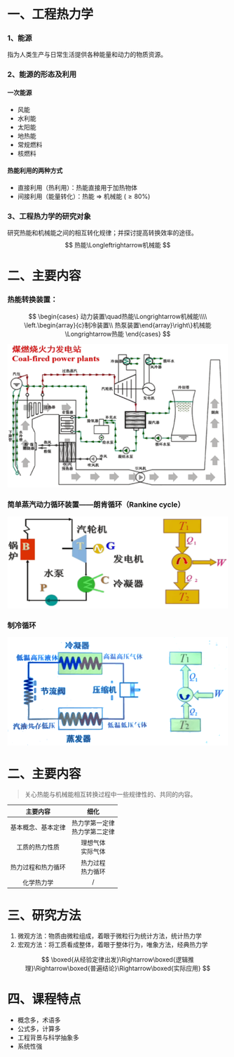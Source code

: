 # 一、工程热力学

### 1、能源

指为人类生产与日常生活提供各种能量和动力的物质资源。

### 2、能源的形态及利用

#### 一次能源

* 风能
* 水利能
* 太阳能
* 地热能
* 常规燃料
* 核燃料

#### 热能利用的两种方式

* 直接利用（热利用）：热能直接用于加热物体
* 间接利用（能量转化）：热能 $\Longrightarrow$ 机械能 $(\ge80\%)$ 

### 3、工程热力学的研究对象

研究热能和机械能之间的相互转化规律；并探讨提高转换效率的途径。
$$
热能\Longleftrightarrow机械能
$$

# 二、主要内容

### 热能转换装置：

$$
\begin{cases}
动力装置\quad热能\Longrightarrow机械能\\\\
\left.\begin{array}{c}制冷装置\\
热泵装置\end{array}\right\}机械能\Longrightarrow热能
\end{cases}
$$

![image-20230605154557263](0.%E7%BB%AA%E8%AE%BA.assets/image-20230605154557263.png)

### 简单蒸汽动力循环装置——朗肯循环（Rankine cycle）

![image-20230605163122252](0.%E7%BB%AA%E8%AE%BA.assets/image-20230605163122252.png)

### 制冷循环

![image-20230605180753129](0.%E7%BB%AA%E8%AE%BA.assets/image-20230605180753129.png)

# 二、主要内容

> 关心热能与机械能相互转换过程中一些规律性的、共同的内容。

|      主要内容      |               细化                |
| :----------------: | :-------------------------------: |
| 基本概念、基本定律 | 热力学第一定律<br/>热力学第二定律 |
|   工质的热力性质   |       理想气体<br/>实际气体       |
| 热力过程和热力循环 |       热力过程<br/>热力循环       |
|     化学热力学     |                 /                 |

# 三、研究方法

1. 微观方法：物质由微粒组成，着眼于微粒行为统计方法，统计热力学
2. 宏观方法：将工质看成整体，着眼于整体行为，唯象方法，经典热力学

$$
\boxed{从经验定律出发}\Rightarrow\boxed{逻辑推理}\Rightarrow\boxed{普遍结论}\Rightarrow\boxed{实际应用}
$$

# 四、课程特点

* 概念多，术语多
* 公式多，计算多
* 工程背景与科学抽象多
* 系统性强